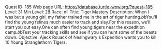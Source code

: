 Quest ID: 185
Web page URL: https://database.turtle-wow.org/?quest=185
Level: 31
Min Level: 28
Race: nil
Title: Tiger Mastery
Description: When I was but a young girl, my father trained me in the art of tiger hunting.$b$bYou'll find the young felines much easier to track and slay.For this reason, we'll start you out easy.One can often find young tigers near the expedition camp.$b$bTest your tracking skills and see if you can hunt some of the beasts down.
Objective: Ajeck Rouack of Nesingwary's Expedition wants you to kill 10 Young Stranglethorn Tigers.
